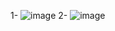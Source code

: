 1- ![image](https://github.com/user-attachments/assets/e71be873-bc77-43b0-bdf8-b88a2e72ac51)
2- ![image](https://github.com/user-attachments/assets/0f78ee9e-0b94-41c3-81f9-375b05f997a0)

